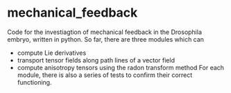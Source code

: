 # mechanical_feedback
Code for the investiagtion of mechanical feedback in the Drosophila embryo, written in python. So far, there are three modules which can 
- compute Lie derivatives  
- transport tensor fields along path lines of a vector field
- compute anisotropy tensors using the radon transform method
For each module, there is also a series of tests to confirm their correct functioning.
